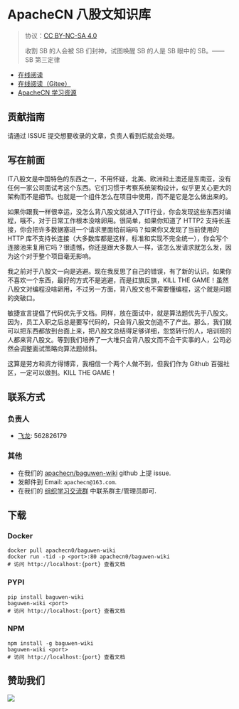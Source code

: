 # ApacheCN 八股文知识库

> 协议：[CC BY-NC-SA 4.0](http://creativecommons.org/licenses/by-nc-sa/4.0/)
> 
> 收割 SB 的人会被 SB 们封神，试图唤醒 SB 的人是 SB 眼中的 SB。——SB 第三定律

* [在线阅读](https://bgww.apachecn.org)
* [在线阅读（Gitee）](https://apachecn.gitee.io/doc-template/)
* [ApacheCN 学习资源](http://docs.apachecn.org/)

## 贡献指南

请通过 ISSUE 提交想要收录的文章，负责人看到后就会处理。

## 写在前面

IT八股文是中国特色的东西之一，不用怀疑，北美、欧洲和土澳还是东南亚，没有任何一家公司面试考这个东西。它们习惯于考察系统架构设计，似乎更关心更大的架构而不是细节。也就是一个组件怎么在项目中使用，而不是它是怎么做出来的。

如果你跟我一样很幸运，没怎么背八股文就进入了IT行业，你会发现这些东西对编程，哦不，对于日常工作根本没啥卵用。很简单，如果你知道了 HTTP2 支持长连接，你会把许多数据塞进一个请求里面给前端吗？如果你又发现了当前使用的 HTTP 库不支持长连接（大多数库都是这样，标准和实现不完全统一），你会写个连接池来复用它吗？很遗憾，你还是跟大多数人一样，该怎么发请求就怎么发，因为这个对于整个项目毫无影响。

我之前对于八股文一向是逃避。现在我反思了自己的错误，有了新的认识。如果你不喜欢一个东西，最好的方式不是逃避，而是扛旗反旗，KILL THE GAME！虽然八股文对编程没啥卵用，不过另一方面，背八股文也不需要懂编程，这个就是问题的突破口。

敏捷宣言提倡了代码优先于文档。同样，放在面试中，就是算法题优先于八股文。因为，员工入职之后总是要写代码的，只会背八股文创造不了产出。那么，我们就可以把东西都放到台面上来，把八股文总结得足够详细，忽悠转行的人，培训班的人都来背八股文。等到我们培养了一大堆只会背八股文而不会干实事的人，公司必然会调整面试策略向算法题倾斜。

这算是劳方和资方得博弈，我相信一个两个人做不到，但我们作为 Github 百强社区，一定可以做到。KILL THE GAME！

## 联系方式

### 负责人

* [飞龙](https://github.com/wizardforcel): 562826179

### 其他

*   在我们的 [apachecn/baguwen-wiki](https://github.com/apachecn/baguwen-wiki) github 上提 issue.
*   发邮件到 Email: `apachecn@163.com`.
*   在我们的 [组织学习交流群](https://www.apachecn.org/#/docs/join) 中联系群主/管理员即可.

## 下载

### Docker

```
docker pull apachecn0/baguwen-wiki
docker run -tid -p <port>:80 apachecn0/baguwen-wiki
# 访问 http://localhost:{port} 查看文档
```

### PYPI

```
pip install baguwen-wiki
baguwen-wiki <port>
# 访问 http://localhost:{port} 查看文档
```

### NPM

```
npm install -g baguwen-wiki
baguwen-wiki <port>
# 访问 http://localhost:{port} 查看文档
```

## 赞助我们

![](http://data.apachecn.org/img/about/donate.jpg)
